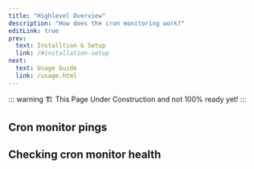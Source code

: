 ```yaml
---
title: "Highlevel Overview"
description: "How does the cron monitoring work?"
editLink: true
prev:
  text: Installtion & Setup
  link: /#installation-setup
next:
  text: Usage Guide
  link: /usage.html
---
```


::: warning
🏗️ This Page Under Construction and not 100% ready yet!
:::

## Cron monitor pings

## Checking cron monitor health
